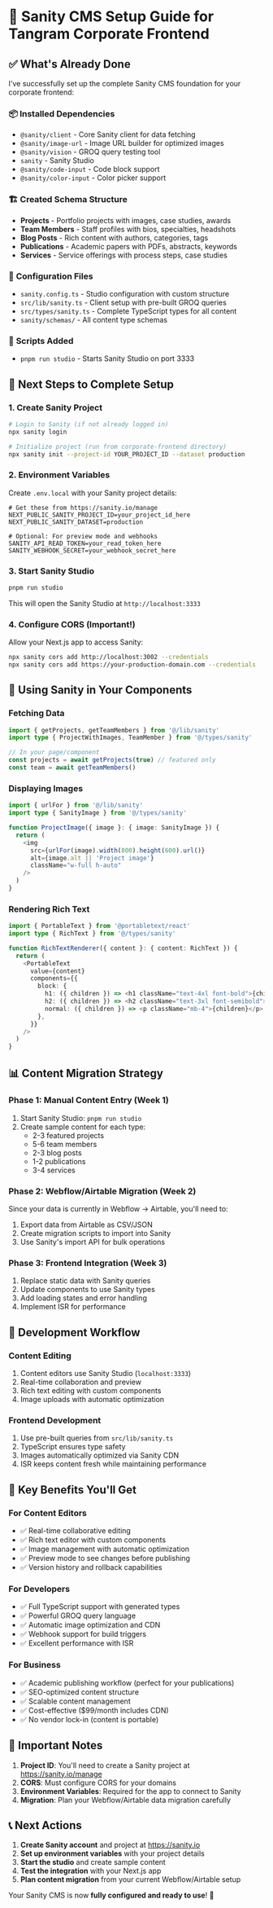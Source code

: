 # 🎯 Sanity CMS Setup Guide for Tangram Corporate Frontend

## ✅ What's Already Done

I've successfully set up the complete Sanity CMS foundation for your corporate frontend:

### 📦 **Installed Dependencies**
- `@sanity/client` - Core Sanity client for data fetching
- `@sanity/image-url` - Image URL builder for optimized images
- `@sanity/vision` - GROQ query testing tool
- `sanity` - Sanity Studio
- `@sanity/code-input` - Code block support
- `@sanity/color-input` - Color picker support

### 🏗️ **Created Schema Structure**
- **Projects** - Portfolio projects with images, case studies, awards
- **Team Members** - Staff profiles with bios, specialties, headshots
- **Blog Posts** - Rich content with authors, categories, tags
- **Publications** - Academic papers with PDFs, abstracts, keywords
- **Services** - Service offerings with process steps, case studies

### 🔧 **Configuration Files**
- `sanity.config.ts` - Studio configuration with custom structure
- `src/lib/sanity.ts` - Client setup with pre-built GROQ queries
- `src/types/sanity.ts` - Complete TypeScript types for all content
- `sanity/schemas/` - All content type schemas

### 📝 **Scripts Added**
- `pnpm run studio` - Starts Sanity Studio on port 3333

## 🚀 Next Steps to Complete Setup

### 1. **Create Sanity Project**
```bash
# Login to Sanity (if not already logged in)
npx sanity login

# Initialize project (run from corporate-frontend directory)
npx sanity init --project-id YOUR_PROJECT_ID --dataset production
```

### 2. **Environment Variables**
Create `.env.local` with your Sanity project details:
```env
# Get these from https://sanity.io/manage
NEXT_PUBLIC_SANITY_PROJECT_ID=your_project_id_here
NEXT_PUBLIC_SANITY_DATASET=production

# Optional: For preview mode and webhooks
SANITY_API_READ_TOKEN=your_read_token_here
SANITY_WEBHOOK_SECRET=your_webhook_secret_here
```

### 3. **Start Sanity Studio**
```bash
pnpm run studio
```
This will open the Sanity Studio at `http://localhost:3333`

### 4. **Configure CORS (Important!)**
Allow your Next.js app to access Sanity:
```bash
npx sanity cors add http://localhost:3002 --credentials
npx sanity cors add https://your-production-domain.com --credentials
```

## 🎨 **Using Sanity in Your Components**

### **Fetching Data**
```typescript
import { getProjects, getTeamMembers } from '@/lib/sanity'
import type { ProjectWithImages, TeamMember } from '@/types/sanity'

// In your page/component
const projects = await getProjects(true) // featured only
const team = await getTeamMembers()
```

### **Displaying Images**
```typescript
import { urlFor } from '@/lib/sanity'
import type { SanityImage } from '@/types/sanity'

function ProjectImage({ image }: { image: SanityImage }) {
  return (
    <img
      src={urlFor(image).width(800).height(600).url()}
      alt={image.alt || 'Project image'}
      className="w-full h-auto"
    />
  )
}
```

### **Rendering Rich Text**
```typescript
import { PortableText } from '@portabletext/react'
import type { RichText } from '@/types/sanity'

function RichTextRenderer({ content }: { content: RichText }) {
  return (
    <PortableText
      value={content}
      components={{
        block: {
          h1: ({ children }) => <h1 className="text-4xl font-bold">{children}</h1>,
          h2: ({ children }) => <h2 className="text-3xl font-semibold">{children}</h2>,
          normal: ({ children }) => <p className="mb-4">{children}</p>,
        },
      }}
    />
  )
}
```

## 📊 **Content Migration Strategy**

### **Phase 1: Manual Content Entry (Week 1)**
1. Start Sanity Studio: `pnpm run studio`
2. Create sample content for each type:
   - 2-3 featured projects
   - 5-6 team members
   - 2-3 blog posts
   - 1-2 publications
   - 3-4 services

### **Phase 2: Webflow/Airtable Migration (Week 2)**
Since your data is currently in Webflow → Airtable, you'll need to:
1. Export data from Airtable as CSV/JSON
2. Create migration scripts to import into Sanity
3. Use Sanity's import API for bulk operations

### **Phase 3: Frontend Integration (Week 3)**
1. Replace static data with Sanity queries
2. Update components to use Sanity types
3. Add loading states and error handling
4. Implement ISR for performance

## 🔄 **Development Workflow**

### **Content Editing**
1. Content editors use Sanity Studio (`localhost:3333`)
2. Real-time collaboration and preview
3. Rich text editing with custom components
4. Image uploads with automatic optimization

### **Frontend Development**
1. Use pre-built queries from `src/lib/sanity.ts`
2. TypeScript ensures type safety
3. Images automatically optimized via Sanity CDN
4. ISR keeps content fresh while maintaining performance

## 🎯 **Key Benefits You'll Get**

### **For Content Editors**
- ✅ Real-time collaborative editing
- ✅ Rich text editor with custom components
- ✅ Image management with automatic optimization
- ✅ Preview mode to see changes before publishing
- ✅ Version history and rollback capabilities

### **For Developers**
- ✅ Full TypeScript support with generated types
- ✅ Powerful GROQ query language
- ✅ Automatic image optimization and CDN
- ✅ Webhook support for build triggers
- ✅ Excellent performance with ISR

### **For Business**
- ✅ Academic publishing workflow (perfect for your publications)
- ✅ SEO-optimized content structure
- ✅ Scalable content management
- ✅ Cost-effective ($99/month includes CDN)
- ✅ No vendor lock-in (content is portable)

## 🚨 **Important Notes**

1. **Project ID**: You'll need to create a Sanity project at https://sanity.io/manage
2. **CORS**: Must configure CORS for your domains
3. **Environment Variables**: Required for the app to connect to Sanity
4. **Migration**: Plan your Webflow/Airtable data migration carefully

## 📞 **Next Actions**

1. **Create Sanity account** and project at https://sanity.io
2. **Set up environment variables** with your project details
3. **Start the studio** and create sample content
4. **Test the integration** with your Next.js app
5. **Plan content migration** from your current Webflow/Airtable setup

Your Sanity CMS is now **fully configured and ready to use**! 🎉 